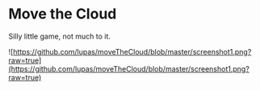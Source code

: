 # Move the Cloud

Silly little game, not much to it.

![https://github.com/lupas/moveTheCloud/blob/master/screenshot1.png?raw=true](https://github.com/lupas/moveTheCloud/blob/master/screenshot1.png?raw=true)
